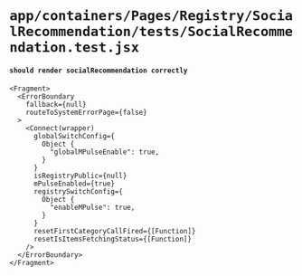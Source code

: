 # `app/containers/Pages/Registry/SocialRecommendation/tests/SocialRecommendation.test.jsx`

#### `should render socialRecommendation correctly`

```
<Fragment>
  <ErrorBoundary
    fallback={null}
    routeToSystemErrorPage={false}
  >
    <Connect(wrapper)
      globalSwitchConfig={
        Object {
          "globalMPulseEnable": true,
        }
      }
      isRegistryPublic={null}
      mPulseEnabled={true}
      registrySwitchConfig={
        Object {
          "enableMPulse": true,
        }
      }
      resetFirstCategoryCallFired={[Function]}
      resetIsItemsFetchingStatus={[Function]}
    />
  </ErrorBoundary>
</Fragment>
```

